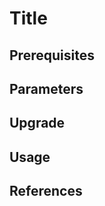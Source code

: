 # Title <!-- It must be the pack’s name -->

<!-- A brief overview of the application or service the pack provides. -->


## Prerequisites

<!-- List the required software version or hardware the user is required to have installed and available in order to integrate the pack. -->


## Parameters

<!-- If applicable, list and describe only the most commonly used parameters, especially if there are 10 or more that might apply. 

You can use a table to list parameters with a **Parameter** and a **Description** column. Additionally, include a **Type** column to specify the parameter's type and a **Default Value** column for the parameter's default values. Last, you can include a **Required** column to indicate that the user must provide a value for it.

| **Parameter** | **Description** | **Type** | **Default Value** | **Required** |
|---|---|---|---|---|
| Parameter 1   | Description for Parameter 1 | String | “always” | Yes |
| Parameter 2   | Description for Parameter 2 | Int | 10 | No |

-->


## Upgrade

<!-- If applicable, provide instructions on upgrading the pack's version. These instructions should include any prerequisites that are necessary for the upgrade, as well as a step-by-step upgrade guide. Additionally, you can highlight any changes specific to the new version, compatibility issues, and instructions on rolling back an upgrade if needed. The upgrade nuances can be structured in bullets, such as the examples listed below.

- The upgrade to version x.x.x of this pack removes support for installing feature X. We recommend installing feature X separately.
- The `example` key is no longer hard-coded. Therefore, the user does not need to input the key.
Software X API version was updated to v2 and now requires software Y version x.x.x or above.
- The `example` image was migrated to a "non-root" user approach. You can revert this behavior by setting the parameters `x`, `y`, and `z` to `root`.
- Backwards compatibility is no longer supported. Use the workaround below to upgrade from versions previous to x.x.x.
- When upgrading from the major version x.x.x, be aware that there is an incompatible breaking change that requires manual actions. Use the workaround provided below.
- The config `example values` has been refactored. All the values have been moved to the key `exampleKey`, and the limits can now be set separately.

> [!CAUTION]
> Upgrades from a manifest-based pack to a Helm chart-based pack might not be compatible. -->


## Usage

<!-- Provide instructions for the user to add the pack and configure essential settings. If there are any specific configurations users should be aware of, explain them in detail and use examples if possible. In summary, the usage section should provide a practical demonstration of how to use the pack. This could involve specifying parameters, creating extra layers, or interacting with other components or services, such as the use cases described below.

- How to handle dependencies.
    Example - when using the [Prometheus](https://docs.spectrocloud.com/integrations/prometheus-operator/) pack, Grafana can be utilized to visualize the metrics scrapped by Prometheus.
- How to acquire credentials.
    Example - when deploying the [Vault](https://docs.spectrocloud.com/integrations/vault/) pack, you need to get the root token.
- How to connect to an exposed UI or dashboard.
    Example - when using the [Kubernetes Dashboard](https://docs.spectrocloud.com/integrations/kubernetes-dashboard/) pack, use the port-forward command to expose and access the dashboard at a specific port from your localhost.
- How to add and integrate an extra layer.
    Example - when using the [ngrok](https://docs.spectrocloud.com/integrations/ngrok) pack, you need to create an ingress service definition for your application, which requires a new manifest layer.

> [!CAUTION]
> Call-out notes must follow the GitHub Flavored Markdown syntax. -->


## References

<!-- List one or more sources users can reference to learn more about the pack. References can comprise the official application or service documentation, a dedicated tutorial, the Helm Chart documentation, and more. 
References must be in a bullet list that adheres to the standard MarkDown link format.
- [link_label](https://link) -->